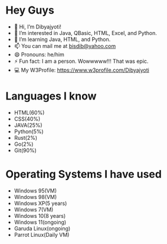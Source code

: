 # Hey Guys 

- 👋 Hi, I’m Dibyajyoti!
- 👀 I’m interested in Java, QBasic, HTML, Excel, and Python.
- 🌱 I’m learning Java, HTML, and Python.
- 📫 You can mail me at bisdib@yahoo.com
- 😄 Pronouns: he/him
- ⚡ Fun fact: I am a person. Wowwwww!!! That was epic.
- 💻 My W3Profile: https://www.w3profile.com/Dibyajyoti

# Languages I know

- HTML(60%)
- CSS(40%)
- JAVA(25%)
- Python(5%)
- Rust(2%)
- Go(2%)
- Git(90%)

# Operating Systems I have used 

- Windows 95(VM)
- Windows 98(VM)
- Windows XP(5 years)
- Windows 7(VM)
- Windows 10(8 years)
- Windows 11(ongoing)
- Garuda Linux(ongoing)
- Parrot Linux(Daily VM)

<!---
DibyajyotiBiswal57/DibyajyotiBiswal57 is a ✨ special ✨ repository because its `README.md` (this file) appears on your GitHub profile.
You can click the Preview link to take a look at your changes.
--->

